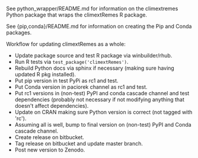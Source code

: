 See python_wrapper/README.md for information on the climextremes Python package that wraps the climextRemes R package.

See {pip,conda}/README.md for information on creating the Pip and Conda packages.

Workflow for updating climextRemes as a whole:

- Update package source and test R package via winbuilder/rhub.
- Run R tests via `test_package('climextRemes')`.
- Rebuild Python docs via sphinx if necessary (making sure having updated R pkg installed).
- Put pip version in test PyPi as rc1 and test.
- Put Conda version in paciorek channel as rc1 and test.
- Put rc1 versions in (non-test) PyPI and conda cascade channel and test dependencies (probably not necessary if not modifying anything that doesn't affect dependencies).
- Update on CRAN making sure Python version is correct (not tagged with 'rc').
- Assuming all is well, bump to final version on (non-test) PyPI and Conda cascade channel.
- Create release on bitbucket.
- Tag release on bitbucket and update master branch.
- Post new version to Zenodo.
